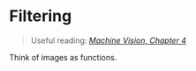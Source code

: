 # Filtering 

> Useful reading: [_Machine Vision, Chapter 4_](http://www.cse.usf.edu/~r1k/MachineVisionBook/MachineVision.files/MachineVision_Chapter4.pdf)

Think of images as functions. 